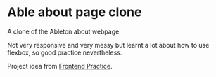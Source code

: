 # Able about page clone
A clone of the Ableton about webpage.

Not very responsive and very messy but learnt a lot about how to use flexbox, so good practice nevertheless.

Project idea from [Frontend Practice](https://www.frontendpractice.com/projects/ableton).